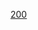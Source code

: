 [200](https://user-images.githubusercontent.com/88013638/129430723-96c5a150-30a5-4c47-9a54-6035036f9ee6.gif)
